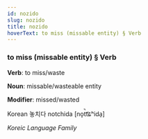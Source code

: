 ```yaml
---
id: nozido
slug: nozido
title: nozido
hoverText: to miss (missable entity) § Verb
---
```


### to miss (missable entity) § Verb

**Verb**: to miss/waste

**Noun**: missable/wasteable entity

**Modifier**: missed/wasted

Korean 놓치다 notchida [no̞t̚t͡ɕʰida̠]

*Koreic Language Family*